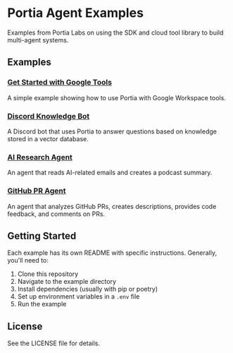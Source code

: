 # Portia Agent Examples

Examples from Portia Labs on using the SDK and cloud tool library to build multi-agent systems.

## Examples

### [Get Started with Google Tools](./get_started_google_tools/README.md)
A simple example showing how to use Portia with Google Workspace tools.

### [Discord Knowledge Bot](./discord-knowledge-bot/README.md)
A Discord bot that uses Portia to answer questions based on knowledge stored in a vector database.

### [AI Research Agent](./ai-research-agent/README.md)
An agent that reads AI-related emails and creates a podcast summary.

### [GitHub PR Agent](./github-pr-agent/README.md)
An agent that analyzes GitHub PRs, creates descriptions, provides code feedback, and comments on PRs.

## Getting Started

Each example has its own README with specific instructions. Generally, you'll need to:

1. Clone this repository
2. Navigate to the example directory
3. Install dependencies (usually with pip or poetry)
4. Set up environment variables in a `.env` file
5. Run the example

## License

See the LICENSE file for details.
